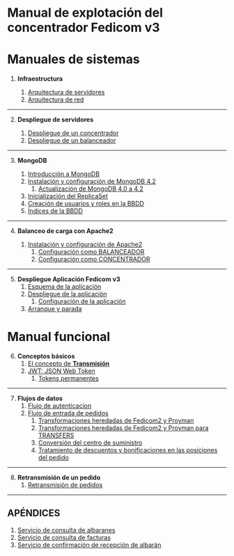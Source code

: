 
# Manual de explotación del concentrador Fedicom v3


# **Manuales de sistemas**

1. **Infraestructura**

    1. [Arquitectura de servidores]($DOC$/arquitectura/servidores)
    1. [Arquitectura de red]($DOC$/arquitectura/red)

---
2. **Despliegue de servidores**

    1. [Despliegue de un concentrador]($DOC$/despliegue/servidor-concentrador)
    1. [Despliegue de un balanceador]($DOC$/despliegue/servidor-balanceo)
---

3. **MongoDB**

    1. [Introducción a MongoDB]($DOC$/mdb/esquema)
    1. [Instalación y configuración de MongoDB 4.2]($DOC$/mdb/instalacion)
        1. [Actualización de MongoDB 4.0 a 4.2]($DOC$/mdb/actualizacion)
    1. [Inicialización del ReplicaSet]($DOC$/mdb/replicaset-init)
    1. [Creación de usuarios y roles en la BBDD]($DOC$/mdb/users)
    1. [Índices de la BBDD]($DOC$/mdb/indices)
---

4. **Balanceo de carga con Apache2**

    1. [Instalación y configuración de Apache2]($DOC$/apache2/instalacion)
        1. [Configuración como BALANCEADOR]($DOC$/apache2/balanceador)
        1. [Configuración como CONCENTRADOR]($DOC$/apache2/concentrador)
---

5. **Despliegue Aplicación Fedicom v3**
    1. [Esquema de la aplicación]($DOC$/f3/esquema)
    1. [Despliegue de la aplicación]($DOC$/f3/despliegue)
        1. [Configuración de la aplicación]($DOC$/f3/configuracion)
    1. [Arranque y parada]($DOC$/f3/arranque-parada)


# **Manual funcional**

6. **Conceptos básicos**
    1. [El concepto de **Transmisión**]($DOC$/conceptos/transmision)
    1. [JWT: JSON Web Token]($DOC$/conceptos/jwt)
        1. [Tokens permanentes]($DOC$/conceptos-jwt/permanentes)
---

7. **Flujos de datos**
    1. [Flujo de autenticacion]($DOC$/flujo/auth)
    1. [Flujo de entrada de pedidos]($DOC$/flujo/pedido)
        1. [Transformaciones heredadas de Fedicom2 y Proyman]($DOC$/flujo/pedido-transformaciones-fedicom2)
        1. [Transformaciones heredadas de Fedicom2 y Proyman para TRANSFERS]($DOC$/flujo/pedido-transformaciones-fedicom2-transfer)
        1. [Conversión del centro de suministro]($DOC$/flujo/pedido-transformaciones-centro)
        1. [Tratamiento de descuentos y bonificaciones en las posiciones del pedido]($DOC$/flujo/pedido-transformaciones-lineas)

---
8. **Retransmisión de un pedido**
    1. [Retransmisión de pedidos]($DOC$/retransmit)

---

## **APÉNDICES**

1. [Servicio de consulta de albaranes]($DOC$/pendiente/albaranes)
2. [Servicio de consulta de facturas]($DOC$/pendiente/facturas)
3. [Servicio de confirmación de recepción de albarán]($DOC$/pendiente/recepcion-albaran)
